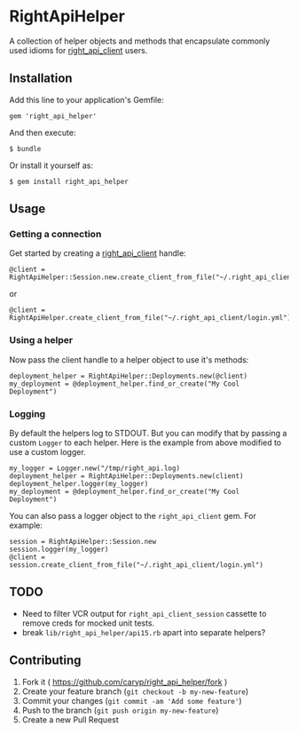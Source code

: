 # RightApiHelper

A collection of helper objects and methods that encapsulate commonly used idioms for [right_api_client](https://github.com/rightscale/right_api_client) users.

## Installation

Add this line to your application's Gemfile:

    gem 'right_api_helper'

And then execute:

    $ bundle

Or install it yourself as:

    $ gem install right_api_helper

## Usage


### Getting a connection

Get started by creating a [right_api_client](https://github.com/rightscale/right_api_client) handle:

    @client = RightApiHelper::Session.new.create_client_from_file("~/.right_api_client/login.yml")

or

    @client = RightApiHelper.create_client_from_file("~/.right_api_client/login.yml")

### Using a helper

Now pass the client handle to a helper object to use it's methods:

    deployment_helper = RightApiHelper::Deployments.new(@client)
    my_deployment = @deployment_helper.find_or_create("My Cool Deployment")

### Logging

By default the helpers log to STDOUT.  But you can modify that by passing a custom `Logger` to each helper.  Here is the example from above modified to use a custom logger.

    my_logger = Logger.new("/tmp/right_api.log)
    deployment_helper = RightApiHelper::Deployments.new(client)
    deployment_helper.logger(my_logger)
    my_deployment = @deployment_helper.find_or_create("My Cool Deployment")

You can also pass a logger object to the `right_api_client` gem. For example:

    session = RightApiHelper::Session.new
    session.logger(my_logger)
    @client = session.create_client_from_file("~/.right_api_client/login.yml")


## TODO

* Need to filter VCR output for `right_api_client_session` cassette to remove creds for mocked unit tests.
* break `lib/right_api_helper/api15.rb` apart into separate helpers?

## Contributing

1. Fork it ( https://github.com/caryp/right_api_helper/fork )
2. Create your feature branch (`git checkout -b my-new-feature`)
3. Commit your changes (`git commit -am 'Add some feature'`)
4. Push to the branch (`git push origin my-new-feature`)
5. Create a new Pull Request
